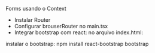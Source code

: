 Forms usando o Context

* Instalar Router
* Configurar brouserRouter no main.tsx
* Integrar bootstrap com react:
no arquivo index.html: <link rel="stylesheet" href="https://maxcdn.bootstrapcdn.com/bootstrap/3.3.7/css/bootstrap.min.css" integrity="sha384-BVYiiSIFeK1dGmJRAkycuHAHRg32OmUcww7on3RYdg4Va+PmSTsz/K68vbdEjh4u" crossorigin="anonymous">

instalar o bootstrap: npm install react-bootstrap bootstrap